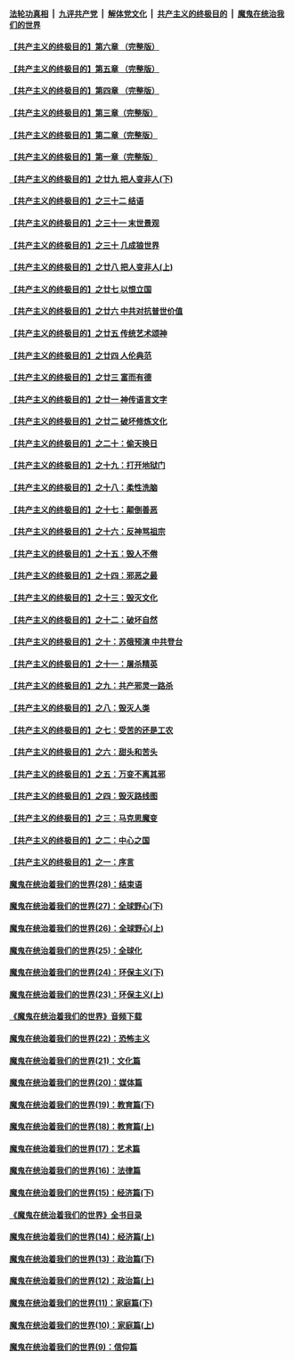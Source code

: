 ####  [法轮功真相](../../../../basic/blob/master/README.md?t=04120601) &nbsp;|&nbsp; [九评共产党](../../../../9ping.md/blob/master/README.md?t=04120601) &nbsp;|&nbsp; [解体党文化](../../../../jtdwh.md/blob/master/README.md?t=04120601)  &nbsp;|&nbsp; [共产主义的终极目的](../../../../gczydzjmd.md/blob/master/README.md?t=04120601) &nbsp;|&nbsp; [魔鬼在统治我们的世界](../../../../mgztzwmdsj.md/blob/master/README.md?t=04120601) 

#### [【共产主义的终极目的】第六章 （完整版）](../pages/nsc422/n11428913.md?t=04120601) 

#### [【共产主义的终极目的】第五章 （完整版）](../pages/nsc422/n11428912.md?t=04120601) 

#### [【共产主义的终极目的】第四章 （完整版）](../pages/nsc422/n11428907.md?t=04120601) 

#### [【共产主义的终极目的】第三章（完整版）](../pages/nsc422/n11428848.md?t=04120601) 

#### [【共产主义的终极目的】第二章（完整版）](../pages/nsc422/n11428831.md?t=04120601) 

#### [【共产主义的终极目的】第一章（完整版）](../pages/nsc422/n11417651.md?t=04120601) 

#### [【共产主义的终极目的】之廿九 把人变非人(下)](../pages/nsc422/n11344140.md?t=04120601) 

#### [【共产主义的终极目的】之三十二 结语](../pages/nsc422/n11360535.md?t=04120601) 

#### [【共产主义的终极目的】之三十一 末世景观](../pages/nsc422/n11351129.md?t=04120601) 

#### [【共产主义的终极目的】之三十 几成狼世界](../pages/nsc422/n11348280.md?t=04120601) 

#### [【共产主义的终极目的】之廿八 把人变非人(上)](../pages/nsc422/n11340492.md?t=04120601) 

#### [【共产主义的终极目的】之廿七 以恨立国](../pages/nsc422/n11336944.md?t=04120601) 

#### [【共产主义的终极目的】之廿六 中共对抗普世价值](../pages/nsc422/n11324785.md?t=04120601) 

#### [【共产主义的终极目的】之廿五 传统艺术颂神](../pages/nsc422/n11296396.md?t=04120601) 

#### [【共产主义的终极目的】之廿四 人伦典范](../pages/nsc422/n11296397.md?t=04120601) 

#### [【共产主义的终极目的】之廿三 富而有德](../pages/nsc422/n11283598.md?t=04120601) 

#### [【共产主义的终极目的】之廿一 神传语言文字](../pages/nsc422/n11263265.md?t=04120601) 

#### [【共产主义的终极目的】之廿二 破坏修炼文化](../pages/nsc422/n11245728.md?t=04120601) 

#### [【共产主义的终极目的】之二十：偷天换日](../pages/nsc422/n11238846.md?t=04120601) 

#### [【共产主义的终极目的】之十九：打开地狱门](../pages/nsc422/n11206376.md?t=04120601) 

#### [【共产主义的终极目的】之十八：柔性洗脑](../pages/nsc422/n11199994.md?t=04120601) 

#### [【共产主义的终极目的】之十七：颠倒善恶](../pages/nsc422/n11179782.md?t=04120601) 

#### [【共产主义的终极目的】之十六：反神骂祖宗](../pages/nsc422/n11166798.md?t=04120601) 

#### [【共产主义的终极目的】之十五：毁人不倦](../pages/nsc422/n11166792.md?t=04120601) 

#### [【共产主义的终极目的】之十四：邪恶之最](../pages/nsc422/n11150249.md?t=04120601) 

#### [【共产主义的终极目的】之十三：毁灭文化](../pages/nsc422/n11135227.md?t=04120601) 

#### [【共产主义的终极目的】之十二：破坏自然](../pages/nsc422/n11135214.md?t=04120601) 

#### [【共产主义的终极目的】之十：苏俄预演 中共登台](../pages/nsc422/n11118424.md?t=04120601) 

#### [【共产主义的终极目的】之十一：屠杀精英](../pages/nsc422/n11118442.md?t=04120601) 

#### [【共产主义的终极目的】之九：共产邪灵一路杀](../pages/nsc422/n11114139.md?t=04120601) 

#### [【共产主义的终极目的】之八：毁灭人类](../pages/nsc422/n11108503.md?t=04120601) 

#### [【共产主义的终极目的】之七：受苦的还是工农](../pages/nsc422/n11101809.md?t=04120601) 

#### [【共产主义的终极目的】之六：甜头和苦头](../pages/nsc422/n11096971.md?t=04120601) 

#### [【共产主义的终极目的】之五：万变不离其邪](../pages/nsc422/n11091285.md?t=04120601) 

#### [【共产主义的终极目的】之四：毁灭路线图](../pages/nsc422/n11086284.md?t=04120601) 

#### [【共产主义的终极目的】之三：马克思魔变](../pages/nsc422/n11061941.md?t=04120601) 

#### [【共产主义的终极目的】之二：中心之国](../pages/nsc422/n11047728.md?t=04120601) 

#### [【共产主义的终极目的】之一：序言](../pages/nsc422/n11086077.md?t=04120601) 

#### [魔鬼在统治着我们的世界(28)：结束语](../pages/nsc422/n10936246.md?t=04120601) 

#### [魔鬼在统治着我们的世界(27)：全球野心(下)](../pages/nsc422/n10928319.md?t=04120601) 

#### [魔鬼在统治着我们的世界(26)：全球野心(上)](../pages/nsc422/n10900318.md?t=04120601) 

#### [魔鬼在统治着我们的世界(25)：全球化](../pages/nsc422/n10788205.md?t=04120601) 

#### [魔鬼在统治着我们的世界(24)：环保主义(下)](../pages/nsc422/n10695307.md?t=04120601) 

#### [魔鬼在统治着我们的世界(23)：环保主义(上)](../pages/nsc422/n10688613.md?t=04120601) 

#### [《魔鬼在统治着我们的世界》音频下载](../pages/nsc422/n10635553.md?t=04120601) 

#### [魔鬼在统治着我们的世界(22)：恐怖主义](../pages/nsc422/n10614727.md?t=04120601) 

#### [魔鬼在统治着我们的世界(21)：文化篇](../pages/nsc422/n10597706.md?t=04120601) 

#### [魔鬼在统治着我们的世界(20)：媒体篇](../pages/nsc422/n10586579.md?t=04120601) 

#### [魔鬼在统治着我们的世界(19)：教育篇(下)](../pages/nsc422/n10564808.md?t=04120601) 

#### [魔鬼在统治着我们的世界(18)：教育篇(上)](../pages/nsc422/n10526970.md?t=04120601) 

#### [魔鬼在统治着我们的世界(17)：艺术篇](../pages/nsc422/n10499093.md?t=04120601) 

#### [魔鬼在统治着我们的世界(16)：法律篇](../pages/nsc422/n10485969.md?t=04120601) 

#### [魔鬼在统治着我们的世界(15)：经济篇(下)](../pages/nsc422/n10469975.md?t=04120601) 

#### [《魔鬼在统治着我们的世界》全书目录](../pages/nsc422/n10464261.md?t=04120601) 

#### [魔鬼在统治着我们的世界(14)：经济篇(上)](../pages/nsc422/n10457370.md?t=04120601) 

#### [魔鬼在统治着我们的世界(13)：政治篇(下)](../pages/nsc422/n10448270.md?t=04120601) 

#### [魔鬼在统治着我们的世界(12)：政治篇(上)](../pages/nsc422/n10444576.md?t=04120601) 

#### [魔鬼在统治着我们的世界(11)：家庭篇(下)](../pages/nsc422/n10440961.md?t=04120601) 

#### [魔鬼在统治着我们的世界(10)：家庭篇(上)](../pages/nsc422/n10435448.md?t=04120601) 

#### [魔鬼在统治着我们的世界(9)：信仰篇](../pages/nsc422/n10432159.md?t=04120601) 

